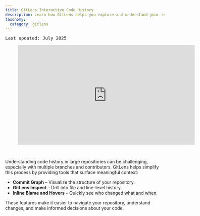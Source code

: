 ```yaml
---
title: GitLens Interactive Code History
description: Learn how GitLens helps you explore and understand your repository’s commit history.
taxonomy:
  category: gitlens
---
```


<kbd>Last updated: July 2025</kbd>

<figure class='embed-container embed-container--16-9'>
  <iframe width='560' height='315' src='https://www.youtube.com/embed/uSc7aQV8uMs?si=7bGXpqRI0lv7k-A0' frameborder='0' allowfullscreen title="GitLens Interactive Code History video overview"></iframe>
</figure>

&nbsp;

Understanding code history in large repositories can be challenging, especially with multiple branches and contributors. GitLens helps simplify this process by providing tools that surface meaningful context:

- **Commit Graph** – Visualize the structure of your repository.
- **GitLens Inspect** – Drill into file and line-level history.
- **Inline Blame and Hovers** – Quickly see who changed what and when.

These features make it easier to navigate your repository, understand changes, and make informed decisions about your code.

